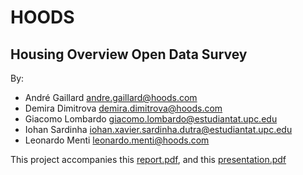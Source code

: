 # HOODS
## Housing Overview Open Data Survey
By:
- André Gaillard andre.gaillard@hoods.com
- Demira Dimitrova demira.dimitrova@hoods.com
- Giacomo Lombardo giacomo.lombardo@estudiantat.upc.edu
- Iohan Sardinha iohan.xavier.sardinha.dutra@estudiantat.upc.edu
- Leonardo Menti leonardo.menti@hoods.com

This project accompanies this [report.pdf](documents/report.pdf), and this [presentation.pdf](documents/presentation.pdf)
